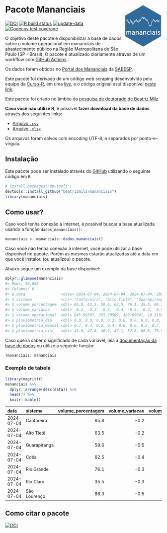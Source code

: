 
<!-- README.md is generated from README.Rmd. Please edit that file -->

# Pacote Mananciais <img src="man/figures/hexlogo.png" align="right" width = "120px"/>

<!-- badges: start -->

[![DOI](https://zenodo.org/badge/DOI/10.5281/zenodo.4733056.svg)](https://doi.org/10.5281/zenodo.4733056)
[![R build
status](https://github.com/beatrizmilz/mananciais/workflows/R-CMD-check/badge.svg)](https://github.com/beatrizmilz/mananciais/actions)
[![update-data](https://github.com/beatrizmilz/mananciais/actions/workflows/2-update_data.yaml/badge.svg)](https://github.com/beatrizmilz/mananciais/actions/workflows/2-update_data.yaml)
[![Codecov test
coverage](https://codecov.io/gh/beatrizmilz/mananciais/branch/master/graph/badge.svg)](https://codecov.io/gh/beatrizmilz/mananciais?branch=master)
<!-- badges: end -->

O objetivo deste pacote é disponibilizar a base de dados sobre o volume
operacional em mananciais de abastecimento público na Região
Metropolitana de São Paulo (SP - Brasil). O pacote é atualizado
diariamente através de um workflow com [GitHub
Actions](https://github.com/beatrizmilz/mananciais/actions).

Os dados foram obtidos no [Portal dos
Mananciais](http://mananciais.sabesp.com.br/Situacao) da
[SABESP](http://site.sabesp.com.br/site/Default.aspx).

Este pacote foi derivado de um código web scraping desenvolvido pela
equipe da [Curso-R](https://www.curso-r.com/), em uma
[live](https://youtu.be/jvZIxrMmOcQ), e o código original está
disponível [neste
link](https://github.com/curso-r/lives/blob/master/drafts/20200730_scraper_sabesp.R).

Este pacote foi criado no âmbito da [pesquisa de doutorado de Beatriz
Milz](https://beatrizmilz.github.io/tese/).

**Caso você não utilize R**, é possível **fazer download da base de
dados** através dos seguintes links:

- [Arquivo
  `.csv`](https://github.com/beatrizmilz/mananciais/raw/master/inst/extdata/mananciais.csv)
- [Arquivo
  `.xlsx`](https://github.com/beatrizmilz/mananciais/blob/master/inst/extdata/mananciais.xlsx?raw=true)

Os arquivos foram salvos com encoding UTF-8, e separados por
ponto-e-vírgula.

## Instalação

Este pacote pode ser instalado através do [GitHub](https://github.com/)
utilizando o seguinte código em `R`:

``` r
# install.packages("devtools")
devtools::install_github("beatrizmilz/mananciais")
library(mananciais)
```

## Como usar?

Caso você tenha conexão à internet, é possível buscar a base atualizada
usando a função `dados_mananciais()`:

``` r
mananciais <- mananciais::dados_mananciais() 
```

Caso você não tenha conexão à internet, você pode utilizar a base
disponível no pacote. Porém as mesmas estarão atualizadas até a data em
que você instalou (ou atualizou) o pacote.

Abaixo segue um exemplo da base disponível:

``` r
dplyr::glimpse(mananciais)
#> Rows: 56,058
#> Columns: 8
#> $ data                <date> 2024-07-04, 2024-07-04, 2024-07-04, 2024-07-04, 2…
#> $ sistema             <chr> "Cantareira", "Alto Tietê", "Guarapiranga", "Cotia…
#> $ volume_porcentagem  <dbl> 65.8, 63.5, 59.6, 62.5, 76.1, 35.5, 86.3, 66.0, 63…
#> $ volume_variacao     <dbl> -0.2, -0.2, -0.5, -0.4, -0.3, -0.3, -0.5, -0.1, -0…
#> $ volume_operacional  <dbl> 645.99307, 355.70509, 102.09041, 10.31590, 85.4057…
#> $ pluviometria_dia    <dbl> 0.0, 0.0, 0.0, 0.2, 0.0, 0.0, 0.0, 0.0, 0.1, 0.2, …
#> $ pluviometria_mensal <dbl> 0.7, 0.4, 0.2, 0.4, 0.0, 0.6, 0.2, 0.7, 0.4, 0.2, …
#> $ pluviometria_hist   <dbl> 43.0, 47.6, 40.9, 47.1, 52.8, 88.8, 75.5, 43.0, 47…
```

Caso queira saber o significado de cada variável, leia a [documentação
da base de
dados](https://beatrizmilz.github.io/mananciais/reference/mananciais.html)
ou utilize a seguinte função:

``` r
?mananciais::mananciais
```

### Exemplo de tabela

``` r
library(magrittr)
mananciais %>% 
  dplyr::arrange(desc(data)) %>% 
  head(7) %>%
  knitr::kable()
```

| data       | sistema      | volume_porcentagem | volume_variacao | volume_operacional | pluviometria_dia | pluviometria_mensal | pluviometria_hist |
|:-----------|:-------------|-------------------:|----------------:|-------------------:|-----------------:|--------------------:|------------------:|
| 2024-07-04 | Cantareira   |               65.8 |            -0.2 |          645.99307 |              0.0 |                 0.7 |              43.0 |
| 2024-07-04 | Alto Tietê   |               63.5 |            -0.2 |          355.70509 |              0.0 |                 0.4 |              47.6 |
| 2024-07-04 | Guarapiranga |               59.6 |            -0.5 |          102.09041 |              0.0 |                 0.2 |              40.9 |
| 2024-07-04 | Cotia        |               62.5 |            -0.4 |           10.31590 |              0.2 |                 0.4 |              47.1 |
| 2024-07-04 | Rio Grande   |               76.1 |            -0.3 |           85.40575 |              0.0 |                 0.0 |              52.8 |
| 2024-07-04 | Rio Claro    |               35.5 |            -0.3 |            4.85063 |              0.0 |                 0.6 |              88.8 |
| 2024-07-04 | São Lourenço |               86.3 |            -0.5 |           76.67482 |              0.0 |                 0.2 |              75.5 |

## Como citar o pacote

[![DOI](https://zenodo.org/badge/DOI/10.5281/zenodo.4733056.svg)](https://doi.org/10.5281/zenodo.4733056)
